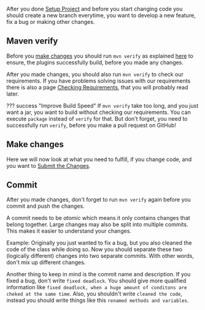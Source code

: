 After you done [Setup Project](../Process/Setup-Project.md) and before you start changing code you should create a new branch 
everytime, you want to develop a new feature, fix a bug or making other changes.


## Maven verify
Before you [make changes](#make-changes) you should run `mvn verify` as explained
[here](../Process/Setup-Project.md#building-the-plugin-jar) to ensure, the plugins successfully build, before you made any changes.

After you made changes, you should also run `mvn verify` to check our requirements.
If you have problems solving issues with our requirements there is also a page
[Checking Requirements](../Process/Checking-Requirements.md), that you will probably read later.

??? success "Improve Build Speed"
    If `mvn verify` take too long, and you just want a jar, you want to build without checking our requirements.
    You can execute `package` instead of `verify` for that.
    But don't forget, you need to successfully run `verify`, before you make a pull request on GitHub!

## Make changes
Here we will now look at what you need to fulfill, if you change code, and you want to [Submit the Changes](../Process/Submitting-Changes.md).


## Commit

After you made changes, don't forget to run `mvn verify` again before you commit and push the changes.

A commit needs to be _atomic_ which means it only contains changes that belong together. Large changes
may also be split into multiple commits. This makes it easier to understand your changes.

Example: Originally you just wanted to fix a bug, but you also cleaned the code of the class while doing so.
Now you should separate these two (logically different) changes into two separate commits.
With other words, don't mix up different changes.

Another thing to keep in mind is the commit name and description.
If you fixed a bug, don't write `fixed deadlock`.
You should give more qualified information like `fixed deadlock, when a huge amount of conditons are cheked at the same time`.
Also, you shouldn't write `cleaned the code`, instead you should write things like this `renamed methods and variables`.  
